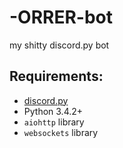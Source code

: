 # -ORRER-bot
my shitty discord.py bot

## Requirements:
* [discord.py](https://github.com/Rapptz/discord.py)
* Python 3.4.2+
* `aiohttp` library
* `websockets` library
